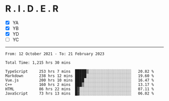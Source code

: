 # R . I . D . E . R

- [x] YA
- [x] YB
- [x] YD
- [ ] YC

---

<!--START_SECTION:waka-->

```text
From: 12 October 2021 - To: 21 February 2023

Total Time: 1,215 hrs 30 mins

TypeScript     253 hrs 7 mins  █████▒░░░░░░░░░░░░░░░░░░░   20.82 %
Markdown       238 hrs 12 mins █████░░░░░░░░░░░░░░░░░░░░   19.60 %
Vue.js         200 hrs 10 mins ████░░░░░░░░░░░░░░░░░░░░░   16.47 %
C++            160 hrs 2 mins  ███▒░░░░░░░░░░░░░░░░░░░░░   13.17 %
HTML           86 hrs 22 mins  █▓░░░░░░░░░░░░░░░░░░░░░░░   07.11 %
JavaScript     73 hrs 13 mins  █▓░░░░░░░░░░░░░░░░░░░░░░░   06.02 %
```

<!--END_SECTION:waka-->
